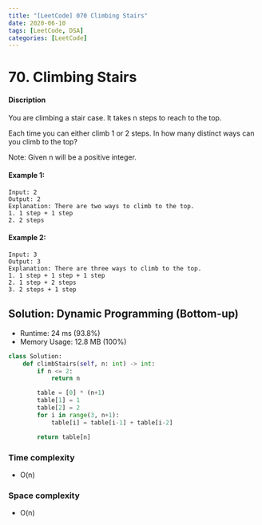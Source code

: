 ```yaml
---
title: "[LeetCode] 070 Climbing Stairs"
date: 2020-06-10
tags: [LeetCode, DSA]
categories: [LeetCode]
---
```


# 70. Climbing Stairs

#### Discription

You are climbing a stair case. It takes n steps to reach to the top.

Each time you can either climb 1 or 2 steps. In how many distinct ways can you climb to the top?

Note: Given n will be a positive integer.

#### Example 1:

```
Input: 2
Output: 2
Explanation: There are two ways to climb to the top.
1. 1 step + 1 step
2. 2 steps
```

#### Example 2:

```
Input: 3
Output: 3
Explanation: There are three ways to climb to the top.
1. 1 step + 1 step + 1 step
2. 1 step + 2 steps
3. 2 steps + 1 step
```

## Solution: Dynamic Programming (Bottom-up)

- Runtime: 24 ms (93.8%)
- Memory Usage: 12.8 MB (100%)

```python
class Solution:
    def climbStairs(self, n: int) -> int:
        if n <= 2:
            return n

        table = [0] * (n+1)
        table[1] = 1
        table[2] = 2
        for i in range(3, n+1):
            table[i] = table[i-1] + table[i-2]

        return table[n]
```

### Time complexity

- O(n)

### Space complexity

- O(n)
